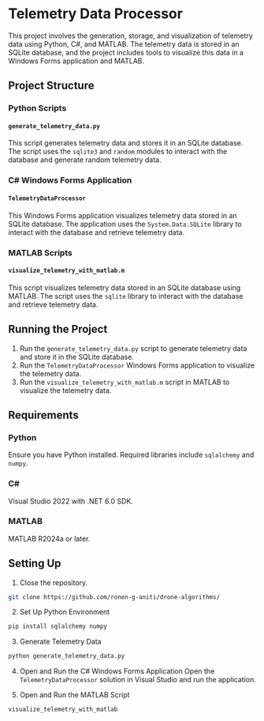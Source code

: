 # Telemetry Data Processor
This project involves the generation, storage, and visualization of telemetry data using Python, C#, and MATLAB. The telemetry data is stored in an SQLite database, and the project includes tools to visualize this data in a Windows Forms application and MATLAB.

## Project Structure

### Python Scripts

#### `generate_telemetry_data.py`
This script generates telemetry data and stores it in an SQLite database. The script uses the `sqlite3` and `random` modules to interact with the database and generate random telemetry data.



### C# Windows Forms Application

#### `TelemetryDataProcessor`
This Windows Forms application visualizes telemetry data stored in an SQLite database. The application uses the `System.Data.SQLite` library to interact with the database and retrieve telemetry data.

### MATLAB Scripts

#### `visualize_telemetry_with_matlab.m`
This script visualizes telemetry data stored in an SQLite database using MATLAB. The script uses the `sqlite` library to interact with the database and retrieve telemetry data.

## Running the Project

1. Run the `generate_telemetry_data.py` script to generate telemetry data and store it in the SQLite database.
1. Run the `TelemetryDataProcessor` Windows Forms application to visualize the telemetry data.
1. Run the `visualize_telemetry_with_matlab.m` script in MATLAB to visualize the telemetry data.

## Requirements

### Python
Ensure you have Python installed. Required libraries include `sqlalchemy` and `numpy`.

### C#
Visual Studio 2022 with .NET 6.0 SDK.

### MATLAB
MATLAB R2024a or later.

## Setting Up
1. Close the repository.

```bash
git clone https://github.com/ronen-g-aniti/drone-algorithms/
```

2. Set Up Python Environment

```bash
pip install sqlalchemy numpy
```

3. Generate Telemetry Data

```bash
python generate_telemetry_data.py
```

4. Open and Run the C# Windows Forms Application
Open the `TelemetryDataProcessor` solution in Visual Studio and run the application.

5. Open and Run the MATLAB Script

```bash
visualize_telemetry_with_matlab
```